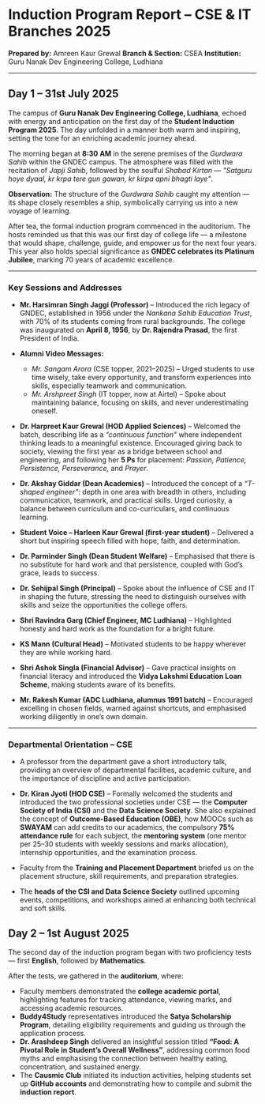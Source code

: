 # Induction Program Report – CSE & IT Branches 2025  
**Prepared by:** Amreen Kaur Grewal
**Branch & Section:** CSEA
**Institution:** Guru Nanak Dev Engineering College, Ludhiana  

---

## Day 1 – 31st July 2025  

The campus of **Guru Nanak Dev Engineering College, Ludhiana**, echoed with energy and anticipation on the first day of the **Student Induction Program 2025**. The day unfolded in a manner both warm and inspiring, setting the tone for an enriching academic journey ahead.  

The morning began at **8:30 AM** in the serene premises of the *Gurdwara Sahib* within the GNDEC campus. The atmosphere was filled with the recitation of *Japji Sahib*, followed by the soulful *Shabad Kirtan* — *"Satguru hoye dyaal, kr krpa tere gun gawan, kr kirpa apni bhagti laye"*.  

**Observation:** The structure of the *Gurdwara Sahib* caught my attention — its shape closely resembles a ship, symbolically carrying us into a new voyage of learning.  

After tea, the formal induction program commenced in the auditorium. The hosts reminded us that this was our first day of college life — a milestone that would shape, challenge, guide, and empower us for the next four years. This year also holds special significance as **GNDEC celebrates its Platinum Jubilee**, marking 70 years of academic excellence.  

---

### Key Sessions and Addresses  

- **Mr. Harsimran Singh Jaggi (Professor)** – Introduced the rich legacy of GNDEC, established in 1956 under the *Nankana Sahib Education Trust*, with 70% of its students coming from rural backgrounds. The college was inaugurated on **April 8, 1956**, by **Dr. Rajendra Prasad**, the first President of India.  

- **Alumni Video Messages:**  
  - *Mr. Sangam Arora* (CSE topper, 2021–2025) – Urged students to use time wisely, take every opportunity, and transform experiences into skills, especially teamwork and communication.  
  - *Mr. Arshpreet Singh* (IT topper, now at Airtel) – Spoke about maintaining balance, focusing on skills, and never underestimating oneself.  

- **Dr. Harpreet Kaur Grewal (HOD Applied Sciences)** – Welcomed the batch, describing life as a *“continuous function”* where independent thinking leads to a meaningful existence. Encouraged giving back to society, viewing the first year as a bridge between school and engineering, and following her **5 Ps** for placement: *Passion, Patience, Persistence, Perseverance,* and *Prayer*.  

- **Dr. Akshay Giddar (Dean Academics)** – Introduced the concept of a *“T-shaped engineer”*: depth in one area with breadth in others, including communication, teamwork, and practical skills. Urged curiosity, a balance between curriculum and co-curriculars, and continuous learning.  

- **Student Voice – Harleen Kaur Grewal (first-year student)** – Delivered a short but inspiring speech filled with hope, faith, and determination.  

- **Dr. Parminder Singh (Dean Student Welfare)** – Emphasised that there is no substitute for hard work and that persistence, coupled with God’s grace, leads to success.  

- **Dr. Sehijpal Singh (Principal)** – Spoke about the influence of CSE and IT in shaping the future, stressing the need to distinguish ourselves with skills and seize the opportunities the college offers.  

- **Shri Ravindra Garg (Chief Engineer, MC Ludhiana)** – Highlighted honesty and hard work as the foundation for a bright future.  

- **KS Mann (Cultural Head)** – Motivated students to be happy wherever they are while working hard.  

- **Shri Ashok Singla (Financial Advisor)** – Gave practical insights on financial literacy and introduced the **Vidya Lakshmi Education Loan Scheme**, making students aware of its benefits.  

- **Mr. Rakesh Kumar (ADC Ludhiana, alumnus 1991 batch)** – Encouraged excelling in chosen fields, warned against shortcuts, and emphasised working diligently in one’s own domain.  

---

### Departmental Orientation – CSE  

- A professor from the department gave a short introductory talk, providing an overview of departmental facilities, academic culture, and the importance of discipline and active participation.  

- **Dr. Kiran Jyoti (HOD CSE)** – Formally welcomed the students and introduced the two professional societies under CSE — the **Computer Society of India (CSI)** and the **Data Science Society**. She also explained the concept of **Outcome-Based Education (OBE)**, how MOOCs such as **SWAYAM** can add credits to our academics, the compulsory **75% attendance rule** for each subject, the **mentoring system** (one mentor per 25–30 students with weekly sessions and marks allocation), internship opportunities, and the examination process.  

- Faculty from the **Training and Placement Department** briefed us on the placement structure, skill requirements, and preparation strategies.  

- The **heads of the CSI and Data Science Society** outlined upcoming events, competitions, and workshops aimed at enhancing both technical and soft skills.

## Day 2 – 1st August 2025

The second day of the induction program began with two proficiency tests — first **English**, followed by **Mathematics**.

After the tests, we gathered in the **auditorium**, where:

- Faculty members demonstrated the **college academic portal**, highlighting features for tracking attendance, viewing marks, and accessing academic resources.  
- **Buddy4Study** representatives introduced the **Satya Scholarship Program**, detailing eligibility requirements and guiding us through the application process.  
- **Dr. Arashdeep Singh** delivered an insightful session titled **“Food: A Pivotal Role in Student’s Overall Wellness”**, addressing common food myths and emphasising the connection between healthy eating, concentration, and sustained energy.  
- The **Causmic Club** initiated its induction activities, helping students set up **GitHub accounts** and demonstrating how to compile and submit the **induction report**.
